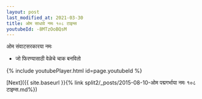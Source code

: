 ```yaml
---
layout: post
last_modified_at: 2021-03-30
title: ओम साधावे नमः १०८ टाइम्स
youtubeId: -8MTzOoBQsM
---
```

 
 
 ओम संवाटसरकारया नमः  
 
 -  जो फिरण्यासाठी वेळेचे चाक बनवितो 
 
  
 
  
 
 
 
 
 
 


{% include youtubePlayer.html id=page.youtubeId %}
 
[Next]({{ site.baseurl }}{% link  split2/_posts/2015-08-10-ओम पद्मगर्भाया नमः १०८ टाइम्स.md%})
 

